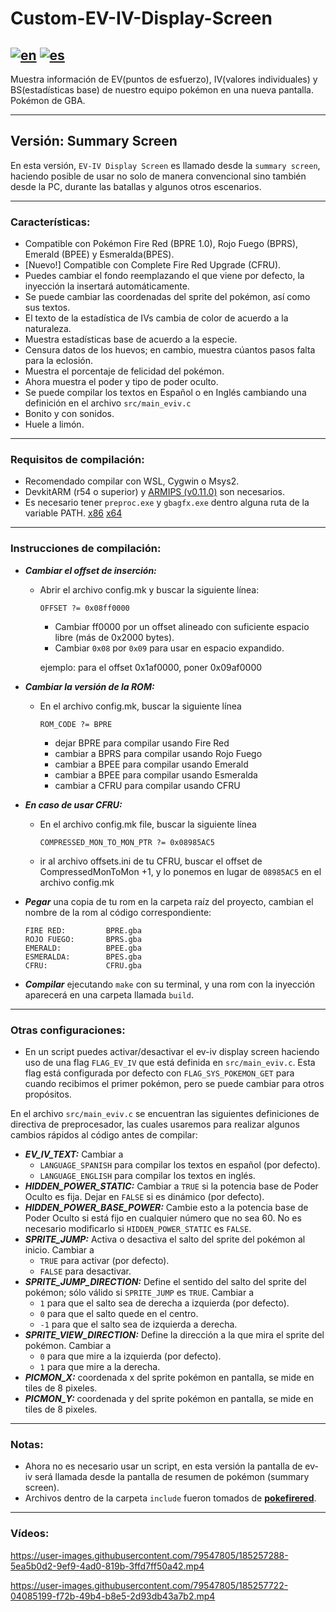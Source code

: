# Custom-EV-IV-Display-Screen
[![en](https://img.shields.io/badge/lang-en-red.svg)](https://github.com/Acimut/Custom-EV-IV-Display-Screen/blob/SummaryScreen/README.en.md)
[![es](https://img.shields.io/badge/lang-es-yellow.svg)](https://github.com/Acimut/Custom-EV-IV-Display-Screen/blob/SummaryScreen/README.md)
-

Muestra información de EV(puntos de esfuerzo), IV(valores individuales) y BS(estadísticas base) de nuestro equipo pokémon en una nueva pantalla. Pokémon de GBA.
***

## Versión: Summary Screen
En esta versión, `EV-IV Display Screen` es llamado desde la `summary screen`, haciendo posible de usar no solo de manera convencional sino también desde la PC, durante las batallas y algunos otros escenarios.
***

### **Características:**
+ Compatible con Pokémon Fire Red (BPRE 1.0), Rojo Fuego (BPRS), Emerald (BPEE) y Esmeralda(BPES).
+ [Nuevo!] Compatible con Complete Fire Red Upgrade (CFRU).
+ Puedes cambiar el fondo reemplazando el que viene por defecto, la inyección la insertará automáticamente.
+ Se puede cambiar las coordenadas del sprite del pokémon, así como sus textos.
+ El texto de la estadística de IVs cambia de color de acuerdo a la naturaleza.
+ Muestra estadísticas base de acuerdo a la especie.
+ Censura datos de los huevos; en cambio, muestra cúantos pasos falta para la eclosión.
+ Muestra el porcentaje de felicidad del pokémon.
+ Ahora muestra el poder y tipo de poder oculto.
+ Se puede compilar los textos en Español o en Inglés cambiando una definición en el archivo `src/main_eviv.c`
+ Bonito y con sonidos.
+ Huele a limón.
***

### **Requisitos de compilación:**
+ Recomendado compilar con WSL, Cygwin o Msys2.
+ DevkitARM (r54 o superior) y [ARMIPS (v0.11.0)](https://github.com/Kingcom/armips/releases/download/v0.11.0/armips-v0.11.0-windows-x86.7z) son necesarios.
+ Es necesario tener `preproc.exe` y `gbagfx.exe` dentro alguna ruta de la variable PATH. [x86](https://www.mediafire.com/file/v1w09jxv9e0f5df/gba-tools_x86.rar/file) [x64](https://www.mediafire.com/file/sdnyh09nbggye1r/gba-tools.rar/file)
***

### **Instrucciones de compilación:**
+ ***Cambiar el offset de inserción:*** 
   + Abrir el archivo config.mk y buscar la siguiente línea: 

      `OFFSET ?= 0x08ff0000`

      + Cambiar ff0000 por un offset alineado con suficiente espacio libre (más de 0x2000 bytes).
      + Cambiar `0x08` por `0x09` para usar en espacio expandido.

      ejemplo: para el offset 0x1af0000, poner 0x09af0000


+ ***Cambiar la versión de la ROM:***
   + En el archivo config.mk, buscar la siguiente línea

      `ROM_CODE ?= BPRE`

      + dejar BPRE para compilar usando Fire Red
      + cambiar a BPRS para compilar usando Rojo Fuego
      + cambiar a BPEE para compilar usando Emerald
      + cambiar a BPEE para compilar usando Esmeralda
      + cambiar a CFRU para compilar usando CFRU

+ ***En caso de usar CFRU:***
   + En el archivo config.mk file, buscar la siguiente línea

      `COMPRESSED_MON_TO_MON_PTR ?= 0x08985AC5`

   + ir al archivo offsets.ini de tu CFRU, buscar el offset de CompressedMonToMon +1, y lo ponemos en lugar de `08985AC5` en el archivo config.mk

+ ***Pegar*** una copia de tu rom en la carpeta raíz del proyecto, cambian el nombre de la rom al código correspondiente:

      FIRE RED:         BPRE.gba
      ROJO FUEGO:       BPRS.gba
      EMERALD:          BPEE.gba
      ESMERALDA:        BPES.gba
      CFRU:             CFRU.gba

+ ***Compilar*** ejecutando `make` con su terminal, y una rom con la inyección aparecerá en una carpeta llamada `build`.
***

### **Otras configuraciones:**
+ En un script puedes activar/desactivar el ev-iv display screen haciendo uso de una flag `FLAG_EV_IV` que está definida en `src/main_eviv.c`. Esta flag está configurada por defecto con `FLAG_SYS_POKEMON_GET` para cuando recibimos el primer pokémon, pero se puede cambiar para otros propósitos.

En el archivo `src/main_eviv.c` se encuentran las siguientes definiciones de directiva de preprocesador, las cuales usaremos para realizar algunos cambios rápidos al código antes de compilar:
+ ***EV_IV_TEXT:*** Cambiar a 
   + `LANGUAGE_SPANISH` para compilar los textos en español (por defecto).
   + `LANGUAGE_ENGLISH` para compilar los textos en inglés.
+ ***HIDDEN_POWER_STATIC:*** Cambiar a `TRUE` si la potencia base de Poder Oculto es fija. Dejar en `FALSE` si es dinámico (por defecto).
+ ***HIDDEN_POWER_BASE_POWER:*** Cambie esto a la potencia base de Poder Oculto si está fijo en cualquier número que no sea 60. No es necesario modificarlo si `HIDDEN_POWER_STATIC` es `FALSE`.
+ ***SPRITE_JUMP:*** Activa o desactiva el salto del sprite del pokémon al inicio. Cambiar a
   + `TRUE` para activar (por defecto).
   + `FALSE` para desactivar.
+ ***SPRITE_JUMP_DIRECTION:*** Define el sentido del salto del sprite del pokémon; sólo válido si  `SPRITE_JUMP`  es `TRUE`. Cambiar a
   + `1` para que el salto sea de derecha a izquierda (por defecto).
   + `0` para que el salto quede en el centro.
   + `-1` para que el salto sea de izquierda a derecha.
+ ***SPRITE_VIEW_DIRECTION:*** Define la dirección a la que mira el sprite del pokémon. Cambiar a
   + `0` para que mire a la izquierda (por defecto).
   + `1` para que mire a la derecha.
+ ***PICMON_X:*** coordenada x del sprite pokémon en pantalla, se mide en tiles de 8 pixeles.
+ ***PICMON_Y:*** coordenada y del sprite pokémon en pantalla, se mide en tiles de 8 pixeles.

***

### **Notas:**
+ Ahora no es necesario usar un script, en esta versión la pantalla de ev-iv será llamada desde la pantalla de resumen de pokémon (summary screen).
+ Archivos dentro de la carpeta `include` fueron tomados de [**pokefirered**](https://github.com/pret/pokefirered).
***

### **Vídeos:**

https://user-images.githubusercontent.com/79547805/185257288-5ea5b0d2-9ef9-4ad0-819b-3ffd7ff50a42.mp4


https://user-images.githubusercontent.com/79547805/185257722-04085199-f72b-49b4-b8e5-2d93db43a7b2.mp4

